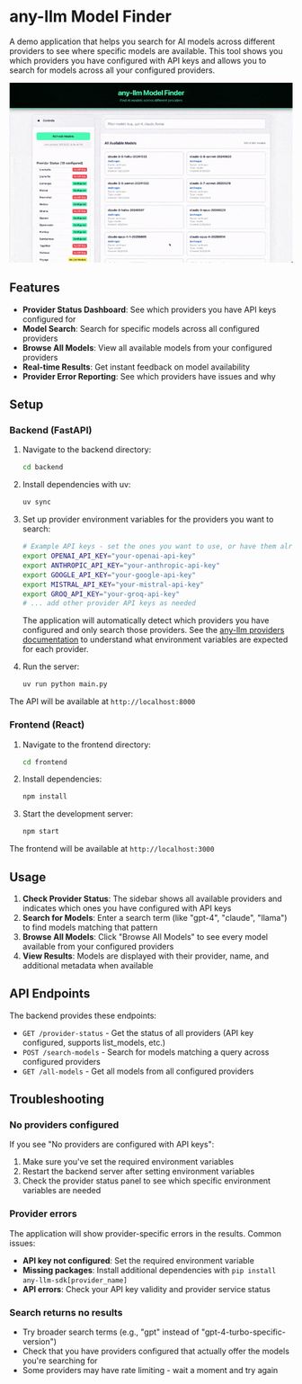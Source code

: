 # any-llm Model Finder

A demo application that helps you search for AI models across different providers to see where specific models are available. This tool shows you which providers you have configured with API keys and allows you to search for models across all your configured providers.

![Model Finder Demo](./assets/model_finder_demo.gif)

## Features

- **Provider Status Dashboard**: See which providers you have API keys configured for
- **Model Search**: Search for specific models across all configured providers  
- **Browse All Models**: View all available models from your configured providers
- **Real-time Results**: Get instant feedback on model availability
- **Provider Error Reporting**: See which providers have issues and why

## Setup

### Backend (FastAPI)

1. Navigate to the backend directory:
   ```bash
   cd backend
   ```

2. Install dependencies with uv:
   ```bash
   uv sync
   ```

3. Set up provider environment variables for the providers you want to search:
   ```bash
   # Example API keys - set the ones you want to use, or have them already set in your terminal
   export OPENAI_API_KEY="your-openai-api-key"
   export ANTHROPIC_API_KEY="your-anthropic-api-key"
   export GOOGLE_API_KEY="your-google-api-key"
   export MISTRAL_API_KEY="your-mistral-api-key"
   export GROQ_API_KEY="your-groq-api-key"
   # ... add other provider API keys as needed
   ```

   The application will automatically detect which providers you have configured and only search those providers. See the [any-llm providers documentation](https://mozilla-ai.github.io/any-llm/providers/) to understand what environment variables are expected for each provider.

4. Run the server:
   ```bash
   uv run python main.py
   ```

The API will be available at `http://localhost:8000`

### Frontend (React)

1. Navigate to the frontend directory:
   ```bash
   cd frontend
   ```

2. Install dependencies:
   ```bash
   npm install
   ```

3. Start the development server:
   ```bash
   npm start
   ```

The frontend will be available at `http://localhost:3000`

## Usage

1. **Check Provider Status**: The sidebar shows all available providers and indicates which ones you have configured with API keys
2. **Search for Models**: Enter a search term (like "gpt-4", "claude", "llama") to find models matching that pattern
3. **Browse All Models**: Click "Browse All Models" to see every model available from your configured providers
4. **View Results**: Models are displayed with their provider, name, and additional metadata when available

## API Endpoints

The backend provides these endpoints:

- `GET /provider-status` - Get the status of all providers (API key configured, supports list_models, etc.)
- `POST /search-models` - Search for models matching a query across configured providers
- `GET /all-models` - Get all models from all configured providers

## Troubleshooting

### No providers configured
If you see "No providers are configured with API keys":
1. Make sure you've set the required environment variables
2. Restart the backend server after setting environment variables
3. Check the provider status panel to see which specific environment variables are needed

### Provider errors
The application will show provider-specific errors in the results. Common issues:
- **API key not configured**: Set the required environment variable
- **Missing packages**: Install additional dependencies with `pip install any-llm-sdk[provider_name]`
- **API errors**: Check your API key validity and provider service status

### Search returns no results
- Try broader search terms (e.g., "gpt" instead of "gpt-4-turbo-specific-version")
- Check that you have providers configured that actually offer the models you're searching for
- Some providers may have rate limiting - wait a moment and try again
